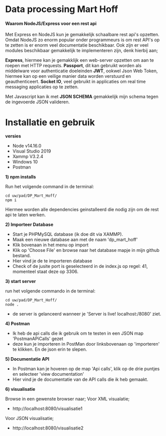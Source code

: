 # Data processing Mart Hoff

#### Waarom NodeJS/Express voor een rest api

Met Express en NodeJS kun je gemakkelijk schaalbare rest api's opzetten. Omdat NodeJS zo enorm popular onder programmeurs is om rest API's op te zetten is er enorm veel documentatie beschikbaar. Ook zijn er veel modules beschikbaar gemakkelijk te implementeren zijn, denk hierbij aan;

**Express**, hiermee kan je gemakklijk een web-server opzetten om aan te roepen met HTTP requests.
**Passport**, dit kan gebruikt worden als middelware voor authenticatie doeleinden
**JWT**, ookwel Json Web Token, hiermee kan op een veilige manier data worden verstuurd en geauthenticeert.
**Socket IO**, veel gebruikt in applicaties om real time messaging applicaties op te zetten.

Met Javascript kan ik met **JSON SCHEMA** gemakkelijk mijn schema tegen de ingevoerde JSON valideren. 



# Installatie en gebruik

**versies**

* Node v14.16.0
* Visual Studio 2019
* Xammp V3.2.4
* Windows 10
* Postman

**1) npm installs**

Run het volgende command in de terminal:
```
cd uw/pad/DP_Mart_Hoff/
npm i 
```

Hiermee worden alle dependencies geinstalleerd die nodig zijn om de rest api te laten werken.

**2) Importeer Database**

  * Start je PHPMySQL database (ik doe dit via XAMMP).
  * Maak een nieuwe database aan met de naam 'dp_mart_hoff'
  * Klik bovenaan in het menu op import
  * Klik op 'Choose File' en browse naar het database mapje in mijn github bestand.
  * Hier vind je de te importeren database
  * Check of de jusite port is geselecteerd in de index.js op regel: 41, momenteel staat deze op 3306.

**3) start server**

run het volgende commando in de terminal:

  ```
  cd uw/pad/DP_Mart_Hoff/
  node . 
  ```
 * de server is gelanceerd wanneer je 'Server is live! localhost:/8080' ziet.

**4) Postman**

* Ik heb de api calls die ik gebruik om te testen in een JSON map 'PostmanAPiCalls' gezet
* deze kun je importeren in PostMan door linksbovenaan op 'importeren' te klikken. En de json erin te slepen.


**5) Documentatie API**

* In Postman kan je hoveren op de map 'Api calls', klik op de drie puntjes en selecteer 'view documentation'
* Hier vind je de documentatie van de API calls die ik heb gemaakt.

**6) visualisatie**

Browse in een gewenste browser naar;
Voor XML visualatie;
* http://localhost:8080/visualisatie1

Voor JSON visualisatie;
* http://localhost:8080/visualisatie2